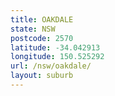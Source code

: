 ```yaml
---
title: OAKDALE
state: NSW
postcode: 2570
latitude: -34.042913
longitude: 150.525292
url: /nsw/oakdale/
layout: suburb
---
```

